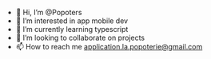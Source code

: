 - 👋 Hi, I’m @Popoters
- 👀 I’m interested in app mobile dev
- 🌱 I’m currently learning typescript
- 💞️ I’m looking to collaborate on projects
- 📫 How to reach me application.la.popoterie@gmail.com

<!---
Popoters/Popoters is a ✨ special ✨ repository because its `README.md` (this file) appears on your GitHub profile.
You can click the Preview link to take a look at your changes.
--->
